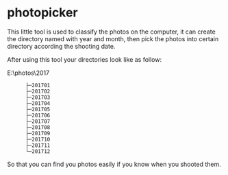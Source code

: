 # photopicker

This little tool is used to classify the photos on the computer, it can create the directory named with year and month, then pick the photos into certain directory according the shooting date.

After using this tool 
your directories look like as follow:

E:\photos\2017

          ├─201701 	
          ├─201702 
          ├─201703 
          ├─201704 
          ├─201705
          ├─201706 
          ├─201707
          ├─201708 
          ├─201709
          ├─201710
          ├─201711
          └─201712

          
So that you can find you photos easily if you know when you shooted them.

